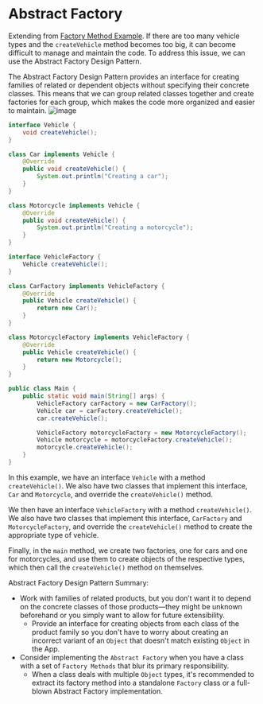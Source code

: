 # Abstract Factory
Extending from [Factory Method Example](https://github.com/boushphong/Design-Patterns/blob/master/1a.%20Factory%20Method.md). If there are too many vehicle types and the `createVehicle` method becomes too big, it can become difficult to manage and maintain the code. To address this issue, we can use the Abstract Factory Design Pattern.

The Abstract Factory Design Pattern provides an interface for creating families of related or dependent objects without specifying their concrete classes. This means that we can group related classes together and create factories for each group, which makes the code more organized and easier to maintain.
![image](https://github.com/boushphong/Design-Patterns/assets/59940078/43840887-54ac-441c-9a7c-3624d50fa5de)

```java
interface Vehicle {
    void createVehicle();
}

class Car implements Vehicle {
    @Override
    public void createVehicle() {
        System.out.println("Creating a car");
    }
}

class Motorcycle implements Vehicle {
    @Override
    public void createVehicle() {
        System.out.println("Creating a motorcycle");
    }
}

interface VehicleFactory {
    Vehicle createVehicle();
}

class CarFactory implements VehicleFactory {
    @Override
    public Vehicle createVehicle() {
        return new Car();
    }
}

class MotorcycleFactory implements VehicleFactory {
    @Override
    public Vehicle createVehicle() {
        return new Motorcycle();
    }
}

public class Main {
    public static void main(String[] args) {
        VehicleFactory carFactory = new CarFactory();
        Vehicle car = carFactory.createVehicle();
        car.createVehicle();

        VehicleFactory motorcycleFactory = new MotorcycleFactory();
        Vehicle motorcycle = motorcycleFactory.createVehicle();
        motorcycle.createVehicle();
    }
}
```

In this example, we have an interface `Vehicle` with a method `createVehicle()`. We also have two classes that implement this interface, `Car` and `Motorcycle`, and override the `createVehicle()` method.

We then have an interface `VehicleFactory` with a method `createVehicle()`. We also have two classes that implement this interface, `CarFactory` and `MotorcycleFactory`, and override the `createVehicle()` method to create the appropriate type of vehicle.

Finally, in the `main` method, we create two factories, one for cars and one for motorcycles, and use them to create objects of the respective types, which then call the `createVehicle()` method on themselves.

Abstract Factory Design Pattern Summary:
- Work with families of related products, but you don’t want it to depend on the concrete classes of those products—they might be unknown beforehand or you simply want to allow for future extensibility.
  - Provide an interface for creating objects from each class of the product family so you don't have to worry about creating an incorrect variant of an `Object` that doesn't match existing `Object` in the App.
- Consider implementing the `Abstract Factory` when you have a class with a set of `Factory Methods` that blur its primary responsibility.
  - When a class deals with multiple `Object` types, it's recommended to extract its factory method into a standalone `Factory` class or a full-blown Abstract Factory implementation.
